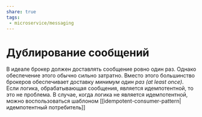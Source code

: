 ```yaml
---
share: true
tags:
 - microservice/messaging
---
```

# Дублирование сообщений
В идеале брокер должен доставлять сообщение ровно один раз. Однако обеспечение этого обычно сильно затратно. Вместо этого большинство брокеров обеспечивает  доставку *минимум один раз (at least once)*.
Если логика, обрабатывающая сообщения, является идемпотентной, то это не проблема. В случае, когда логика не является идемпотентной, можно воспользоваться шаблоном [[idempotent-consumer-pattern|идемпотентный потребитель]]
